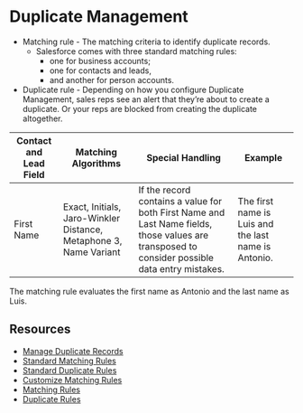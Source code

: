 # Duplicate Management
* Matching rule - The matching criteria to identify duplicate records.
  * Salesforce comes with three standard matching rules: 
    * one for business accounts; 
    * one for contacts and leads, 
    * and another for person accounts. 
* Duplicate rule - Depending on how you configure Duplicate Management, sales reps see an alert that they’re about to create a duplicate. Or your reps are blocked from creating the duplicate altogether.

Contact and Lead Field|Matching Algorithms|Special Handling|Example
--- | --- | --- | ---
First Name|Exact, Initials, Jaro-Winkler Distance, Metaphone 3, Name Variant|If the record contains a value for both First Name and Last Name fields, those values are transposed to consider possible data entry mistakes. |The first name is Luis and the last name is Antonio.
The matching rule evaluates the first name as Antonio and the last name as Luis.
## Resources 
* [Manage Duplicate Records](https://help.salesforce.com/articleView?id=managing_duplicates_overview.htm)
* [Standard Matching Rules](https://help.salesforce.com/articleView?id=matching_rules_standard_rules.htm)
* [Standard Duplicate Rules](https://help.salesforce.com/articleView?id=duplicate_rules_standard_rules.htm)
* [Customize Matching Rules](https://help.salesforce.com/articleView?id=matching_rules_create.htm)
* [Matching Rules](https://help.salesforce.com/articleView?id=matching_rule_map_of_reference.htm)
* [Duplicate Rules](https://help.salesforce.com/articleView?id=duplicate_rules_map_of_reference.htm)
